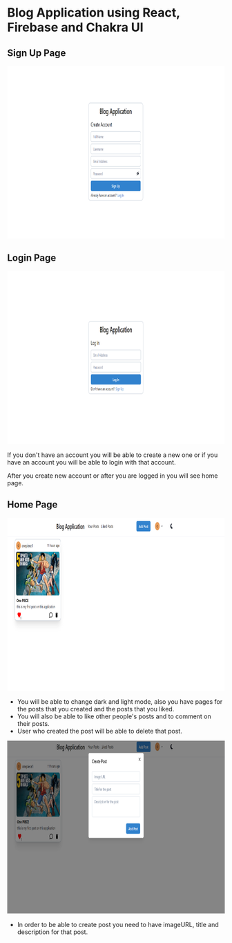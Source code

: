 # Blog Application using React, Firebase and Chakra UI

## Sign Up Page
<img src="./public/signup.png" alt="signup page" width="550" height="400"/>

## Login Page
<img src="./public/login.png" alt="signup page" width="550" height="400"/>

If you don't have an account you will be able to create a new one or if you have an account you will be able to login with that account.

After you create new account or after you are logged in you will see home page.

## Home Page
<img src="./public/home.png" alt="signup page" width="550" height="400"/>

- You will be able to change dark and light mode, also you have pages for the posts that you created and the posts that you liked.
- You will also be able to like other people's posts and to comment on their posts.
- User who created the post will be able to delete that post.

<img src="./public/createpost.png" alt="signup page" width="550" height="400"/>

- In order to be able to create post you need to have imageURL, title and description for that post.